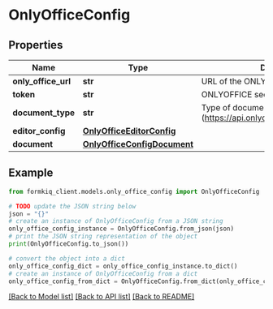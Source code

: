 # OnlyOfficeConfig


## Properties

Name | Type | Description | Notes
------------ | ------------- | ------------- | -------------
**only_office_url** | **str** | URL of the ONLYOFFICE application | [optional] 
**token** | **str** | ONLYOFFICE security token | [optional] 
**document_type** | **str** | Type of document (https://api.onlyoffice.com/editors/config/) | [optional] 
**editor_config** | [**OnlyOfficeEditorConfig**](OnlyOfficeEditorConfig.md) |  | [optional] 
**document** | [**OnlyOfficeConfigDocument**](OnlyOfficeConfigDocument.md) |  | [optional] 

## Example

```python
from formkiq_client.models.only_office_config import OnlyOfficeConfig

# TODO update the JSON string below
json = "{}"
# create an instance of OnlyOfficeConfig from a JSON string
only_office_config_instance = OnlyOfficeConfig.from_json(json)
# print the JSON string representation of the object
print(OnlyOfficeConfig.to_json())

# convert the object into a dict
only_office_config_dict = only_office_config_instance.to_dict()
# create an instance of OnlyOfficeConfig from a dict
only_office_config_from_dict = OnlyOfficeConfig.from_dict(only_office_config_dict)
```
[[Back to Model list]](../README.md#documentation-for-models) [[Back to API list]](../README.md#documentation-for-api-endpoints) [[Back to README]](../README.md)


